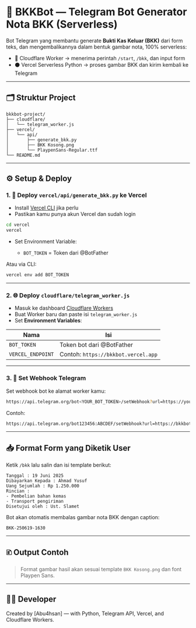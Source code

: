 # 🤖 BKKBot — Telegram Bot Generator Nota BKK (Serverless)

Bot Telegram yang membantu generate **Bukti Kas Keluar (BKK)** dari form teks, dan mengembalikannya dalam bentuk gambar nota, 100% serverless:

* 🔹 Cloudflare Worker → menerima perintah `/start`, `/bkk`, dan input form
* ⚫ Vercel Serverless Python → proses gambar BKK dan kirim kembali ke Telegram

---

## 🗂 Struktur Project

```
bkkbot-project/
├── cloudflare/
│   └── telegram_worker.js
├── vercel/
│   └── api/
│       ├── generate_bkk.py
│       ├── BKK Kosong.png
│       └── PlaypenSans-Regular.ttf
└── README.md
```

---

## ⚙️ Setup & Deploy

### 1. 🚀 Deploy `vercel/api/generate_bkk.py` ke Vercel

* Install [Vercel CLI](https://vercel.com/docs/cli) jika perlu
* Pastikan kamu punya akun Vercel dan sudah login

```bash
cd vercel
vercel
```

* Set Environment Variable:

  * `BOT_TOKEN` = Token dari @BotFather

Atau via CLI:

```bash
vercel env add BOT_TOKEN
```

---

### 2. 🌐 Deploy `cloudflare/telegram_worker.js`

* Masuk ke dashboard [Cloudflare Workers](https://dash.cloudflare.com/)
* Buat Worker baru dan paste isi `telegram_worker.js`
* Set **Environment Variables**:

| Nama              | Isi                                 |
| ----------------- | ----------------------------------- |
| `BOT_TOKEN`       | Token bot dari @BotFather           |
| `VERCEL_ENDPOINT` | Contoh: `https://bkkbot.vercel.app` |

---

### 3. 🤖 Set Webhook Telegram

Set webhook bot ke alamat worker kamu:

```bash
https://api.telegram.org/bot<YOUR_BOT_TOKEN>/setWebhook?url=https://your-worker-name.workers.dev
```

Contoh:

```bash
https://api.telegram.org/bot123456:ABCDEF/setWebhook?url=https://bkkbot-worker.kamu.workers.dev
```

---

## 📥 Format Form yang Diketik User

Ketik `/bkk` lalu salin dan isi template berikut:

```
Tanggal : 19 Juni 2025
Dibayarkan Kepada : Ahmad Yusuf
Uang Sejumlah : Rp 1.250.000
Rincian :
- Pembelian bahan kemas
- Transport pengiriman
Disetujui oleh : Ust. Slamet
```

Bot akan otomatis membalas gambar nota BKK dengan caption:

```
BKK-250619-1630
```

---

## 🗈 Output Contoh

> Format gambar hasil akan sesuai template `BKK Kosong.png` dan font Playpen Sans.

---

## 🧑‍💻 Developer

Created by \[Abu4hsan] — with Python, Telegram API, Vercel, and Cloudflare Workers.
